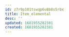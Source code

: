 ```yaml
---
id: z7r9p101tswqp6u8b8s5rbx
title: Item_elemental
desc: ''
updated: 1681955282381
created: 1681955282381
---
```

